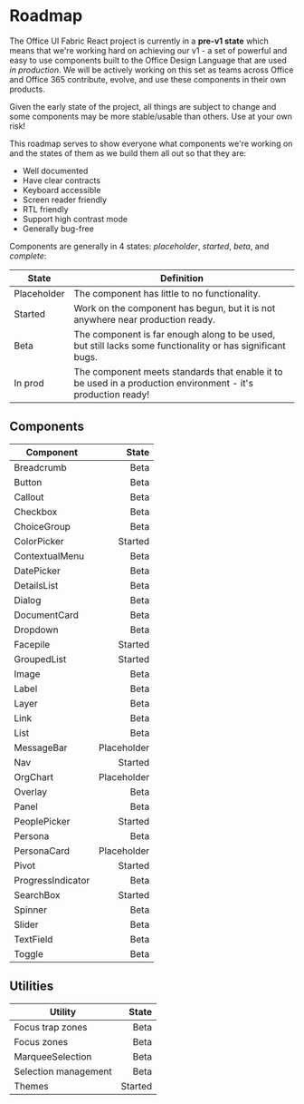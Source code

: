 # Roadmap

The Office UI Fabric React project is currently in a **pre-v1 state** which means that we're working hard on achieving our v1 - a set of powerful and easy to use components built to the Office Design Language that are used *in production*. We will be actively working on this set as teams across Office and Office 365 contribute, evolve, and use these components in their own products.

Given the early state of the project, all things are subject to change and some components may be more stable/usable than others. Use at your own risk!

This roadmap serves to show everyone what components we're working on and the states of them as we build them all out so that they are:
- Well documented
- Have clear contracts
- Keyboard accessible
- Screen reader friendly
- RTL friendly
- Support high contrast mode
- Generally bug-free

Components are generally in 4 states: *placeholder*, *started*, *beta*, and *complete*:

| State       | Definition                                                                                                |
|-------------|-----------------------------------------------------------------------------------------------------------|
| Placeholder | The component has little to no functionality.                                                             |
| Started     | Work on the component has begun, but it is not anywhere near production ready.                                                             |
| Beta        | The component is far enough along to be used, but still lacks some functionality or has significant bugs. |
| In prod    | The component meets standards that enable it to be used in a production environment - it's production ready!  |


## Components

| Component         |       State |
|-------------------|------------:|
| Breadcrumb        |        Beta |
| Button            |        Beta |
| Callout           |        Beta |
| Checkbox          |        Beta |
| ChoiceGroup       |        Beta |
| ColorPicker       |      Started|
| ContextualMenu    |        Beta |
| DatePicker        |        Beta |
| DetailsList       |        Beta |
| Dialog            |        Beta |
| DocumentCard      |        Beta |
| Dropdown          |        Beta |
| Facepile          |     Started |
| GroupedList       |     Started |
| Image             |        Beta |
| Label             |        Beta |
| Layer             |        Beta |
| Link              |        Beta |
| List              |        Beta |
| MessageBar        | Placeholder |
| Nav               |     Started |
| OrgChart          | Placeholder |
| Overlay           |        Beta |
| Panel             |        Beta |
| PeoplePicker      |     Started |
| Persona           |        Beta |
| PersonaCard       | Placeholder |
| Pivot             |     Started |
| ProgressIndicator |        Beta |
| SearchBox         |     Started |
| Spinner           |        Beta |
| Slider            |        Beta |
| TextField         |        Beta |
| Toggle            |        Beta |


## Utilities

| Utility              |   State |
|----------------------|--------:|
| Focus trap zones     |    Beta |
| Focus zones          |    Beta |
| MarqueeSelection     |    Beta |
| Selection management |    Beta |
| Themes               | Started |
